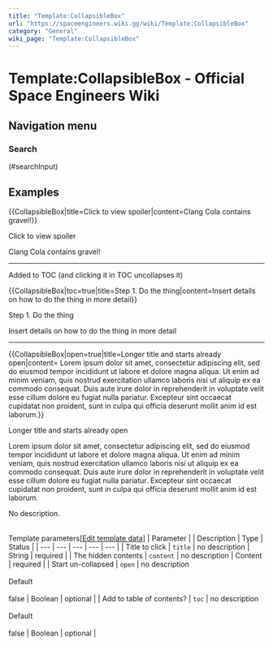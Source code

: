 ```yaml
---
title: "Template:CollapsibleBox"
url: "https://spaceengineers.wiki.gg/wiki/Template:CollapsibleBox"
category: "General"
wiki_page: "Template:CollapsibleBox"
---
```


# Template:CollapsibleBox - Official Space Engineers Wiki

## Navigation menu

### Search

(#searchInput)

## Examples

{{CollapsibleBox|title=Click to view spoiler|content=Clang Cola contains gravel!}}

Click to view spoiler

Clang Cola contains gravel!

* * *

  
Added to TOC (and clicking it in TOC uncollapses it)

{{CollapsibleBox|toc=true|title=Step 1. Do the thing|content=Insert details on how to do the thing in more detail}}

Step 1. Do the thing

Insert details on how to do the thing in more detail

* * *

{{CollapsibleBox|open=true|title=Longer title and starts already open|content=
Lorem ipsum dolor sit amet, consectetur adipiscing elit, sed do eiusmod tempor incididunt ut labore et dolore magna aliqua. Ut enim ad minim veniam, quis nostrud exercitation ullamco laboris nisi ut aliquip ex ea commodo consequat. Duis aute irure dolor in reprehenderit in voluptate velit esse cillum dolore eu fugiat nulla pariatur. Excepteur sint occaecat cupidatat non proident, sunt in culpa qui officia deserunt mollit anim id est laborum.}}

Longer title and starts already open

Lorem ipsum dolor sit amet, consectetur adipiscing elit, sed do eiusmod tempor incididunt ut labore et dolore magna aliqua. Ut enim ad minim veniam, quis nostrud exercitation ullamco laboris nisi ut aliquip ex ea commodo consequat. Duis aute irure dolor in reprehenderit in voluptate velit esse cillum dolore eu fugiat nulla pariatur. Excepteur sint occaecat cupidatat non proident, sunt in culpa qui officia deserunt mollit anim id est laborum.

No description.

|     |     |     |     |     |
| --- | --- | --- | --- | --- |
Template parameters\[[Edit template data](https://spaceengineers.wiki.gg/wiki/Template:CollapsibleBox?action=edit&templatedata=edit "Template:CollapsibleBox")\]
| Parameter |     | Description | Type | Status |
| --- | --- | --- | --- | --- |
| Title to click | `title` | no description | String | required |
| The hidden contents | `content` | no description | Content | required |
| Start un-collapsed | `open` | no description<br><br>Default<br><br>false | Boolean | optional |
| Add to table of contents? | `toc` | no description<br><br>Default<br><br>false | Boolean | optional |